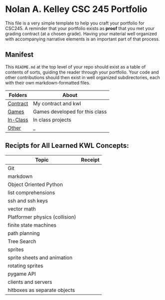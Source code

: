 # Nolan A. Kelley CSC 245 Portfolio

This file is a very simple template to help you craft your portfolio for CSC245.  A reminder that your portfolio exists as **proof** that you met your grading contract (at a chosen grade).   Having your material well organized with accompanying narrative elements is an important part of that process.

## Manifest

This `README.md` at the top level of your repo should exist as a table of contents of sorts, guiding the reader through your portfolio.  Your code and other contributions should then exist in well organized subdirectories, each with their own markdown-formatted files.

| Folders                           | About                             |
| -------                           | -------                           |
|[Contract](Contract/README.md)     | My contract and kwl               |
|[Games](Games/README.md)           | Games developed for this class    |
|[In-Class](In-Class/README.md)     | In class projects                 |
|[Other](Other/README.md)           | _                                 |


## Recipts for All Learned KWL Concepts:
| Topic                             | Receipt  |
| -------                           | -------- |
|Git                                |          |
|markdown                           |          |
|Object Oriented Python             |          |
|list comprehensions                |          |
|ssh and ssh keys                   |          |
|vector math                        |          |
|Platformer physics (collision)     |          |
|finite state machines              |          |
|path planning                      |          |
|Tree Search                        |          |
|sprites                            |          |
|sprite sheets and animation        |          |
|rotating sprites                   |          |
|pygame API                         |          |
|clients and servers                |          |
|hitboxes as separate objects       |          |